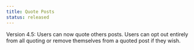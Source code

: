 ```yaml
---
title: Quote Posts
status: released
---
```


Version 4.5: Users can now quote others posts. Users can opt out entirely from all quoting or remove themselves from a quoted post if they wish.
